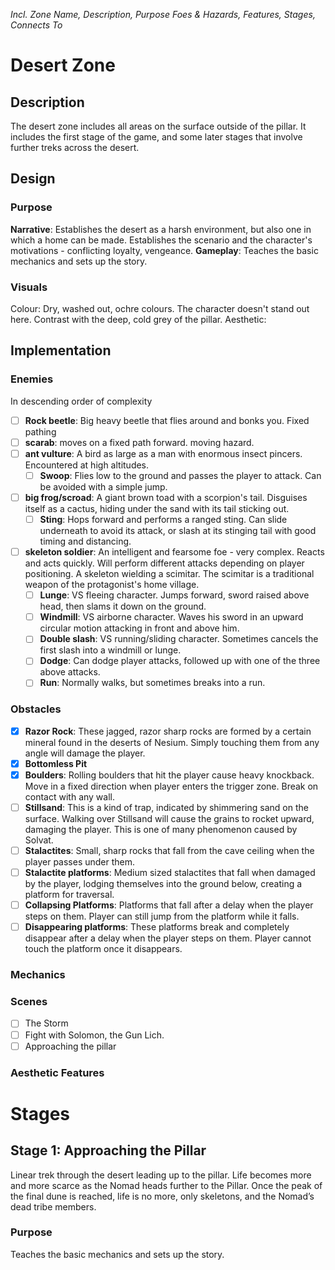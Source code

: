 *Incl. Zone Name, Description, Purpose Foes & Hazards, Features, Stages, Connects To*
# Desert Zone
## Description
The desert zone includes all areas on the surface outside of the pillar. It includes the first stage of the game, and some later stages that involve further treks across the desert.

## Design
### Purpose
**Narrative**: Establishes the desert as a harsh environment, but also one in which a home can be made. Establishes the scenario and the character's motivations - conflicting loyalty, vengeance.
**Gameplay**: Teaches the basic mechanics and sets up the story.

### Visuals
Colour: Dry, washed out, ochre colours. The character doesn't stand out here. Contrast with the deep, cold grey of the pillar.
Aesthetic: 

## Implementation
### Enemies
In descending order of complexity
- [ ] **Rock beetle**: Big heavy beetle that flies around and bonks you. Fixed pathing
- [ ] **scarab**: moves on a fixed path forward. moving hazard.
- [ ] **ant vulture**: A bird as large as a man with enormous insect pincers. Encountered at high altitudes. 
	- [ ] **Swoop**: Flies low to the ground and passes the player to attack. Can be avoided with a simple jump.
- [ ] **big frog/scroad**: A giant brown toad with a scorpion's tail. Disguises itself as a cactus, hiding under the sand with its tail sticking out.
	- [ ] **Sting**: Hops forward and performs a ranged sting. Can slide underneath to avoid its attack, or slash at its stinging tail with good timing and distancing.
- [ ] **skeleton soldier**: An intelligent and fearsome foe - very complex. Reacts and acts quickly. Will perform different attacks depending on player positioning. A skeleton wielding a scimitar. The scimitar is a traditional weapon of the protagonist's home village.
	- [ ] **Lunge**: VS fleeing character. Jumps forward, sword raised above head, then slams it down on the ground.
	- [ ] **Windmill**: VS airborne character. Waves his sword in an upward circular motion attacking in front and above him.
	- [ ] **Double slash**: VS running/sliding character. Sometimes cancels the first slash into a windmill or lunge.
	- [ ] **Dodge**: Can dodge player attacks, followed up with one of the three above attacks.
	- [ ] **Run**: Normally walks, but sometimes breaks into a run.

### Obstacles
- [x] **Razor Rock**: These jagged, razor sharp rocks are formed by a certain mineral found in the deserts of Nesium. Simply touching them from any angle will damage the player.
- [x] **Bottomless Pit**
- [x] **Boulders**: Rolling boulders that hit the player cause heavy knockback. Move in a fixed direction when player enters the trigger zone. Break on contact with any wall.
- [ ] **Stillsand**: This is a kind of trap, indicated by shimmering sand on the surface. Walking over Stillsand will cause the grains to rocket upward, damaging the player. This is one of many phenomenon caused by Solvat.
- [ ] **Stalactites**: Small, sharp rocks that fall from the cave ceiling when the player passes under them.
- [ ] **Stalactite platforms**: Medium sized stalactites that fall when damaged by the player, lodging themselves into the ground below, creating a platform for traversal.
- [ ] **Collapsing Platforms**: Platforms that fall after a delay when the player steps on them. Player can still jump from the platform while it falls.
- [ ] **Disappearing platforms**: These platforms break and completely disappear after a delay when the player steps on them. Player cannot touch the platform once it disappears.

### Mechanics

### Scenes
- [ ] The Storm
- [ ] Fight with Solomon, the Gun Lich.
- [ ] Approaching the pillar

### Aesthetic Features

# Stages
## Stage 1: Approaching the Pillar
Linear trek through the desert leading up to the pillar. Life becomes more and more scarce as the Nomad heads further to the Pillar. Once the peak of the final dune is reached, life is no more, only skeletons, and the Nomad’s dead tribe members.

### Purpose
Teaches the basic mechanics and sets up the story.